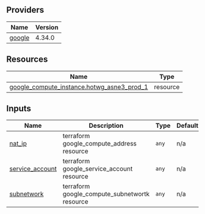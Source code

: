 <!-- BEGIN_TF_DOCS -->


## Providers

| Name | Version |
|------|---------|
| <a name="provider_google"></a> [google](#provider\_google) | 4.34.0 |

## Resources

| Name | Type |
|------|------|
| [google_compute_instance.hotwg_asne3_prod_1](https://registry.terraform.io/providers/hashicorp/google/latest/docs/resources/compute_instance) | resource |

## Inputs

| Name | Description | Type | Default | Required |
|------|-------------|------|---------|:--------:|
| <a name="input_nat_ip"></a> [nat\_ip](#input\_nat\_ip) | terraform google\_compute\_address resource | `any` | n/a | yes |
| <a name="input_service_account"></a> [service\_account](#input\_service\_account) | terraform google\_service\_account resource | `any` | n/a | yes |
| <a name="input_subnetwork"></a> [subnetwork](#input\_subnetwork) | terraform google\_compute\_subnetwortk resource | `any` | n/a | yes |
<!-- END_TF_DOCS -->